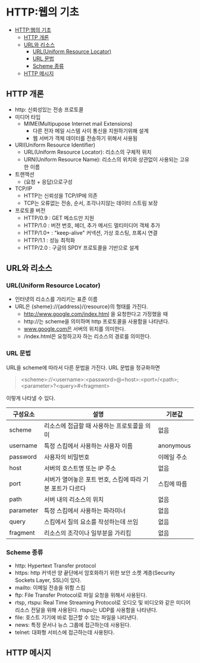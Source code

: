 # HTTP:웹의 기초
- [HTTP:웹의 기초](#http웹의-기초)
  - [HTTP 개론](#http-개론)
  - [URL와 리소스](#url와-리소스)
    - [URL(Uniform Resource Locator)](#urluniform-resource-locator)
    - [URL 문법](#url-문법)
    - [Scheme 종류](#scheme-종류)
  - [HTTP 메시지](#http-메시지)
## HTTP 개론
- http: 신뢰성있는 전송 프로토콜
- 미디어 타입
  - MIME(Multipupose Internet mail Extensions)
    - 다른 전자 메일 시스템 사이 통신을 지원하기위해 설계
    - 웹 서버가 객체 데이터를 전송하기 위해서 사용됨
- URI(Uniform Resource Identifier)
  - URL(Uniform Resource Locator): 리소스의 구체적 위치
  - URN(Uniform Resource Name): 리소스의 위치와 상관없이 사용되는 고유한 이름
- 트랜잭션
  - (요청 + 응답)으로구성
- TCP/IP
  - HTTP는 신뢰성을 TCP/IP에 의존
  - TCP는 오류없는 전송, 순서, 조각나지않는 데이터 스트림 보장
- 프로토콜 버전
  - HTTP/0.9    : GET 메소드만 지원
  - HTTP/1.0    : 버전 번호, 헤더, 추가 메서드 멀티미디어 객체 추가
  - HTTP/1.0+   : "keep-alive" 커넥션, 가상 호스팅, 프록시 연결
  - HTTP/1.1    : 성능 최적화
  - HTTP/2.0    : 구글의 SPDY 프로토콜을 기반으로 설계
## URL와 리소스
### URL(Uniform Resource Locator)
- 인터넷의 리소스를 가리키는 표준 이름
- URL은 {sheme}://{address}/{resource}의 형태를 가진다.
  - http://www.google.com/index.html 을 요청한다고 가정했을 때
  - http://는 scheme을 의미하며 http 프로토콜을 사용함을 나타낸다.
  - www.google.com은 서버의 위치를 의미한다.
  - /index.html은 요청하고자 하는 리소스의 경로를 의미한다.
### URL 문법
URL을 scheme에 따라서 다른 문법을 가진다. URL 문법을 정규화하면 

> \<scheme\>://\<username\>:\<password\>@\<host\>:\<port\>/\<path\>;\<parameter\>?\<query\>#\<fragment\>

이렇게 나타낼 수 있다.

| 구성요소  | 설명 | 기본값 |
|-------- |-----                              |------|
|scheme   | 리소스에 접급할 때 사용하는 프로토콜을 의미 | 없음 |
|username | 특정 스킴에서 사용하는 사용자 이름 | anonymous|
|password | 사용자의 비밀번호| 이메일 주소|
|host     | 서버의 호스트명 또는 IP 주소 | 없음 |
|port     | 서버가 열어놓은 포트 번호, 스킴에 따라 기본 포트가 다르다 | 스킴에 따름 |
|path     | 서버 내의 리소스의 위치 | 없음|
|parameter| 특정 스킴에서 사용하는 파라미너 | 없음|
|query    | 스킴에서 질의 요소를 작성하는데 쓰임| 없음|
|fragment | 리소스의 조각이나 일부분을 가리킴 | 없음 |

### Scheme 종류
- http: Hypertext Transfer protocol
- https: http 커넥션 양 끝단에서 암호화하기 위한 보안 소켓 계층(Security Sockets Layer, SSL)이 있다.
- mailto: 이메일 전송을 위함 스킴
- ftp: File Transfer Protocol로 파일 요청을 위해서 사용된다. 
- rtsp, rtspu: Real Time Streaming Protocol로 오디오 및 비디오와 같은 미디어 리소스 전달을 위해 사용된다. rtspu는 UDP를 사용함을 나타낸다.
- file: 호스트 기기에 바로 접근할 수 있는 파일을 나타낸다. 
- news: 특정 문서나 뉴스 그룹에 접근하는데 사용된다. 
- telnet: 대화형 서비스에 접근하는데 사용된다. 

## HTTP 메시지